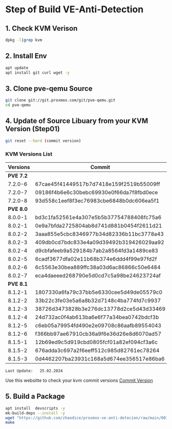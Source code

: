 #   Step of Build VE-Anti-Detection

##  1.  Check KVM Verison
```bash
dpkg -l|grep kvm
```

##  2.  Install Env
```bash
apt update
apt install git curl wget -y
```

##  3.  Clone pve-qemu Source
```bash
git clone git://git.proxmox.com/git/pve-qemu.git
cd pve-qemu
```

##  4.  Update of Source Libuary from your KVM Version  (Step01)
```bash
git reset --hard (commit version)
```
### KVM Versions List
| Versions| Commit                                   |
| --------| ---------------------------------------- |
| **PVE 7.2** |
| 7.2.0-6 | 67cae45f41449517b7d7418e159f2519b55009ff |
| 7.2.0-7 | 09186f4b6e6c30bebc69930e0f66da7f8fbd0ece |
| 7.2.0-8 | 93d558c1eef8f3ec76983cbe6848b0dc606ea5f1 |
| **PVE 8.0** |
| 8.0.0-1 | bd3c1fa52561e4a307e5b5b37754788408fc75a6 |
| 8.0.2-1 | 0e9a7bfda2725804ab8d741d881b0454f2611d21 |
| 8.0.2-2 | 3aaa855e5cbc8346977b34d82336b11bc3778a43 |
| 8.0.2-3 | 409db0cd7bdc833e4a09d39492b319426029aa92 |
| 8.0.2-4 | d9cbfafeeb9a529184b7ab2a8564fd3a1489ce83 |
| 8.0.2-5 | 6cadf3677dfa02e11b68b374e6ddd4f99e97fd2f |
| 8.0.2-6 | 6c5563e30bea889ffc38a03d6ac86866c50e6484 |
| 8.0.2-7 | eca4daeeed268790e5d0cd7c5a98be24623724af |
| **PVE 8.1** |
| 8.1.2-1 | 1807330a6fa79c37bb5e6330cee5d49de05579c0 |
| 8.1.2-2 | 33b22c3fe03e5a6a8b32d7148c4ba774fd7c9937 |
| 8.1.2-3 | 38726d3473828b3e276dc13778d2ce5d43d33469 |
| 8.1.2-4 | 24d732ac0f4ab613ba6e6f77a34bea0742bdcf3b |
| 8.1.2-5 | c6eb05a79954fd490e2e09708c86aafb89554043 |
| 8.1.2-6 | f366bb97ae67910cb36a9f6e36d26e8d6070ad57 |
| 8.1.5-1 | 12b69ed9c5d919cbd0805fcf01a82ef094cf3a6c |
| 8.1.5-2 | 676adda3c697a2f6eeff512c985d82761ec78264 |
| 8.1.5-3 | 0d4462207ba23931c168a5d674ee356517e86ba6 |
`Last Update:   25.02.2024  `

Use this websitte to check your kvm commit versions
[Commit Version](https://git.proxmox.com/?p=pve-qemu.git;a=summary)

##  5.  Build a Package
```bash
apt install  devscripts -y
mk-build-deps --install -y
wget "https://github.com/zhaodice/proxmox-ve-anti-detecion/raw/main/001-anti-detection.patch" -O qemu/001-anti-detection.patch
make
```